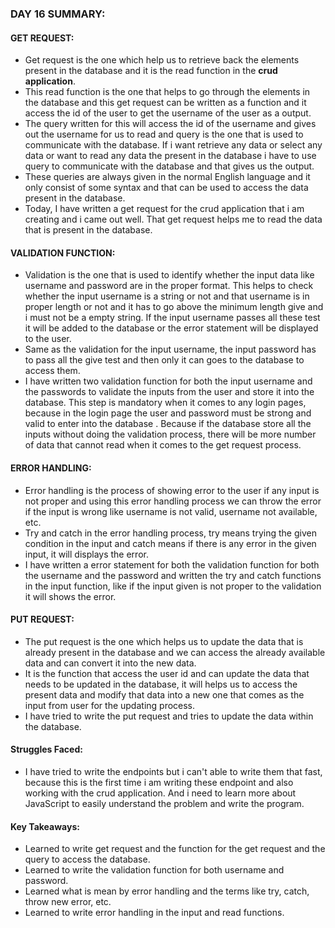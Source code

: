 ### DAY 16 SUMMARY:
#### GET REQUEST:
- Get request is the one which help us to retrieve back the elements present in the database and it is the read function in the __crud application__.
- This read function is the one that helps to go through the elements in the database and this get request can be written as a function and it access the id of the user to get the username of the user as a output.
- The query written for this will access the id of the username and gives out the username for us to read and query is the one that is used to communicate with the database. If i want retrieve any data or select any data or want to read any data the present in the database i have to use query to communicate with the database and that gives us the output.
- These queries are always given in the normal English language and it only consist of some syntax and that can be used to access the data present in the database.
- Today, I have written a get request for the crud application that i am creating and i came out well. That get request helps me to read the data that is present in the database.

#### VALIDATION FUNCTION:
- Validation is the one that is used to identify whether the input data like username and password are in the proper format. This helps to check whether the input username is a string or not and that username is in proper length or not and it has to go above the minimum length give and i must not be a empty string. If the input username passes all these test it will be added to the database or the error statement will be displayed to the user. 
- Same as the validation for the input username, the input password has to pass all the give test and then only it can goes to the database to access them. 
- I have written two validation function for both the input username and the passwords to validate the inputs from the user and store it into the database. This step is mandatory when it comes to any login pages, because in the login page the user and password must be strong and valid to enter into the database
. Because if the database store all the inputs without doing the validation process, there will be more number of data that cannot read when it comes to the get request process.

#### ERROR HANDLING:
- Error handling is the process of showing error to the user if any input is not proper and using this error handling process we can throw the error if the input is wrong like username is not valid, username not available, etc.
- Try and catch in the error handling process, try means trying the given condition in the input and catch means if there is any error in the given input, it will displays the error.
- I have written a error statement for both the validation function for both the username and the password and written the try and catch functions in the input function, like if the input given is not proper to the validation it will shows the error.

#### PUT REQUEST:
- The put request is the one which helps us to update the data that is already present in the database and we can access the already available data and can convert it into the new data.
- It is the function that access the user id and can update the data that needs to be updated in the database, it will helps us to access the present data and modify that data into a new one that comes as the input from user for the updating process.
- I have tried to write the put request and tries to update the data within the database.

#### Struggles Faced:
- I have tried to write the endpoints but i can't able to write them that fast, because this is the first time i am writing these endpoint and also working with the crud application. And i need to learn more about JavaScript to easily understand the problem and write the program.

#### Key Takeaways:
- Learned to write get request and the function for the get request and the query to access the database.
- Learned to write the validation function for both username and password.
- Learned what is mean by error handling and the terms like try, catch, throw new error, etc.
- Learned to write error handling in the input and read functions.
